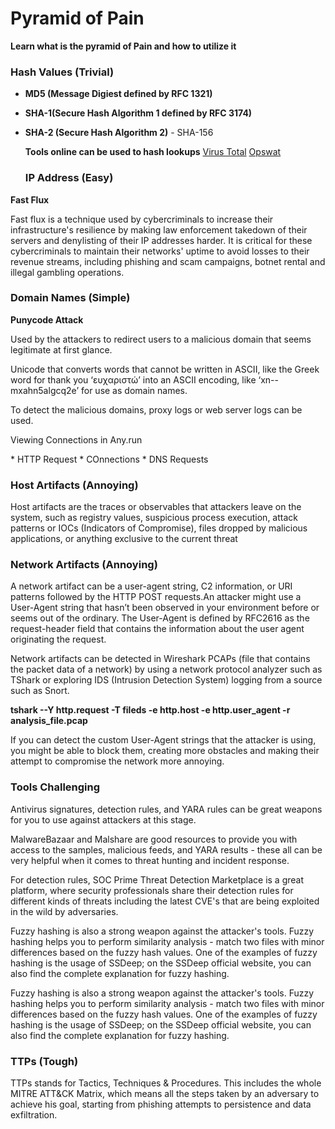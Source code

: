 
# Pyramid of Pain 

**Learn what is the pyramid of Pain and how to utilize it**

### Hash Values (Trivial)
* **MD5 (Message Digiest defined by RFC 1321)**
* **SHA-1(Secure Hash Algorithm 1 defined by RFC 3174)**
* **SHA-2 (Secure Hash Algorithm 2)** - SHA-156

  **Tools online can be used to hash lookups**
  [Virus Total](https://www.virustotal.com/gui/home/upload)
  [Opswat](https://metadefender.opswat.com/)

  ### IP Address (Easy)



**Fast Flux**


<p>Fast flux is a technique used by cybercriminals to increase their infrastructure's resilience by making law enforcement takedown of their servers and denylisting of their IP addresses harder. It is critical for these cybercriminals to maintain their networks' uptime to avoid losses to their revenue streams, including phishing and scam campaigns, botnet rental and illegal gambling operations. </p>

### Domain Names (Simple)
**Punycode Attack**
<p>Used by the attackers to redirect users to a malicious domain that seems legitimate at first glance.</p>

<p>Unicode that converts words that cannot be written in ASCII, like the Greek word for thank you ‘ευχαριστώ’ into an ASCII encoding, like ‘xn--mxahn5algcq2e’ for use as domain names.</p>

<p>To detect the malicious domains, proxy logs or web server logs can be used.</p>

<p>Viewing Connections in Any.run</p>
* HTTP Request
* COnnections
* DNS Requests

### Host Artifacts (Annoying) 
<p>Host artifacts are the traces or observables that attackers leave on the system, such as registry values, suspicious process execution, attack patterns or IOCs (Indicators of Compromise), files dropped by malicious applications, or anything exclusive to the current threat</p>

### Network Artifacts (Annoying)
<p>A network artifact can be a user-agent string, C2 information, or URI patterns followed by the HTTP POST requests.An attacker might use a User-Agent string that hasn’t been observed in your environment before or seems out of the ordinary. The User-Agent is defined by RFC2616 as the request-header field that contains the information about the user agent originating the request.</p>
<p>Network artifacts can be detected in Wireshark PCAPs (file that contains the packet data of a network) by using a network protocol analyzer such as TShark or exploring IDS (Intrusion Detection System) logging from a source such as Snort.</p>

**tshark --Y http.request -T fileds -e http.host -e http.user_agent -r analysis_file.pcap**

<p>If you can detect the custom User-Agent strings that the attacker is using, you might be able to block them, creating more obstacles and making their attempt to compromise the network more annoying.</p>

### Tools Challenging

<p>Antivirus signatures, detection rules, and YARA rules can be great weapons for you to use against attackers at this stage.

MalwareBazaar and Malshare are good resources to provide you with access to the samples, malicious feeds, and YARA results - these all can be very helpful when it comes to threat hunting and incident response. 

For detection rules, SOC Prime Threat Detection Marketplace is a great platform, where security professionals share their detection rules for different kinds of threats including the latest CVE's that are being exploited in the wild by adversaries. 

Fuzzy hashing is also a strong weapon against the attacker's tools. Fuzzy hashing helps you to perform similarity analysis - match two files with minor differences based on the fuzzy hash values. One of the examples of fuzzy hashing is the usage of SSDeep; on the SSDeep official website, you can also find the complete explanation for fuzzy hashing. </p>

<p>Fuzzy hashing is also a strong weapon against the attacker's tools. Fuzzy hashing helps you to perform similarity analysis - match two files with minor differences based on the fuzzy hash values. One of the examples of fuzzy hashing is the usage of SSDeep; on the SSDeep official website, you can also find the complete explanation for fuzzy hashing. </p>

### TTPs (Tough)
<p>TTPs stands for Tactics, Techniques & Procedures. This includes the whole MITRE ATT&CK Matrix, which means all the steps taken by an adversary to achieve his goal, starting from phishing attempts to persistence and data exfiltration. </p>






